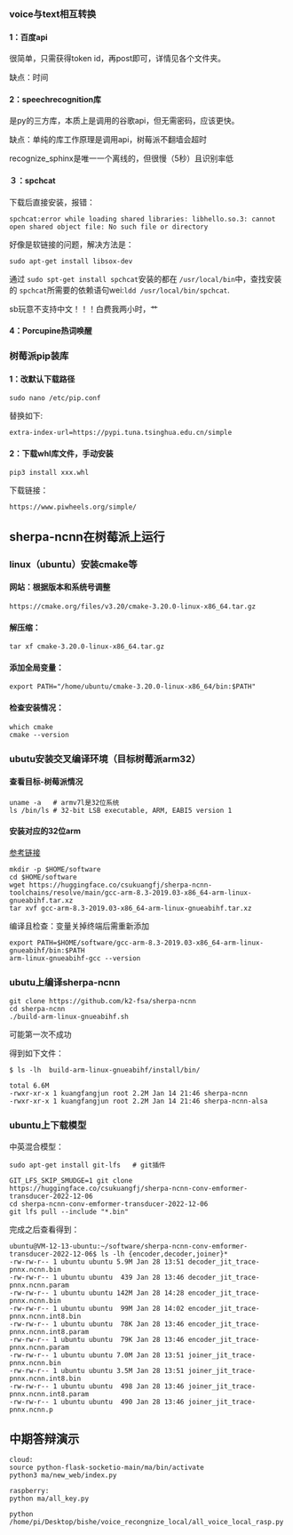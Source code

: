 ### voice与text相互转换

#### 1：百度api

很简单，只需获得token id，再post即可，详情见各个文件夹。

缺点：时间

#### 2：speechrecognition库

是py的三方库，本质上是调用的谷歌api，但无需密码，应该更快。

缺点：单纯的库工作原理是调用api，树莓派不翻墙会超时

recognize_sphinx是唯一一个离线的，但很慢（5秒）且识别率低

#### ３：spchcat

下载后直接安装，报错：

```shell
spchcat:error while loading shared libraries: libhello.so.3: cannot open shared object file: No such file or directory
```

好像是软链接的问题，解决方法是：

```shell
sudo apt-get install libsox-dev
```

通过 ``sudo spt-get install spchcat``安装的都在 ``/usr/local/bin``中，查找安装的 ``spchcat``所需要的依赖语句wei:``ldd /usr/local/bin/spchcat``.

sb玩意不支持中文！！！白费我两小时，艹

#### 4：Porcupine热词唤醒

### 树莓派pip装库

#### 1：改默认下载路径

```shell
sudo nano /etc/pip.conf
```

替换如下:

```shell
extra-index-url=https://pypi.tuna.tsinghua.edu.cn/simple
```

#### 2：下载whl库文件，手动安装

```shell
pip3 install xxx.whl
```

下载链接：

```shell
https://www.piwheels.org/simple/
```

## sherpa-ncnn在树莓派上运行

### linux（ubuntu）安装cmake等

#### 网站：根据版本和系统号调整

```
https://cmake.org/files/v3.20/cmake-3.20.0-linux-x86_64.tar.gz
```

#### 解压缩：

```
tar xf cmake-3.20.0-linux-x86_64.tar.gz
```

#### 添加全局变量：

```
export PATH="/home/ubuntu/cmake-3.20.0-linux-x86_64/bin:$PATH"
```

#### 检查安装情况：

```
which cmake
cmake --version
```

### ubutu安装交叉编译环境（目标树莓派arm32）

#### 查看目标-树莓派情况

```
uname -a   # armv7l是32位系统
ls /bin/ls # 32-bit LSB executable, ARM, EABI5 version 1
```

#### 安装对应的32位arm

[参考链接](https://k2-fsa.github.io/sherpa/ncnn/install/arm-embedded-linux.html)

```
mkdir -p $HOME/software
cd $HOME/software
wget https://huggingface.co/csukuangfj/sherpa-ncnn-toolchains/resolve/main/gcc-arm-8.3-2019.03-x86_64-arm-linux-gnueabihf.tar.xz
tar xvf gcc-arm-8.3-2019.03-x86_64-arm-linux-gnueabihf.tar.xz
```

编译且检查：变量关掉终端后需重新添加

```
export PATH=$HOME/software/gcc-arm-8.3-2019.03-x86_64-arm-linux-gnueabihf/bin:$PATH
arm-linux-gnueabihf-gcc --version
```

### ubutu上编译sherpa-ncnn

```
git clone https://github.com/k2-fsa/sherpa-ncnn
cd sherpa-ncnn
./build-arm-linux-gnueabihf.sh
```

可能第一次不成功

得到如下文件：

```
$ ls -lh  build-arm-linux-gnueabihf/install/bin/

total 6.6M
-rwxr-xr-x 1 kuangfangjun root 2.2M Jan 14 21:46 sherpa-ncnn
-rwxr-xr-x 1 kuangfangjun root 2.2M Jan 14 21:46 sherpa-ncnn-alsa
```

### ubuntu上下载模型

中英混合模型：

```
sudo apt-get install git-lfs   # git插件
```

```
GIT_LFS_SKIP_SMUDGE=1 git clone https://huggingface.co/csukuangfj/sherpa-ncnn-conv-emformer-transducer-2022-12-06
cd sherpa-ncnn-conv-emformer-transducer-2022-12-06
git lfs pull --include "*.bin"
```

完成之后查看得到：

```
ubuntu@VM-12-13-ubuntu:~/software/sherpa-ncnn-conv-emformer-transducer-2022-12-06$ ls -lh {encoder,decoder,joiner}*
-rw-rw-r-- 1 ubuntu ubuntu 5.9M Jan 28 13:51 decoder_jit_trace-pnnx.ncnn.bin
-rw-rw-r-- 1 ubuntu ubuntu  439 Jan 28 13:46 decoder_jit_trace-pnnx.ncnn.param
-rw-rw-r-- 1 ubuntu ubuntu 142M Jan 28 14:28 encoder_jit_trace-pnnx.ncnn.bin
-rw-rw-r-- 1 ubuntu ubuntu  99M Jan 28 14:02 encoder_jit_trace-pnnx.ncnn.int8.bin
-rw-rw-r-- 1 ubuntu ubuntu  78K Jan 28 13:46 encoder_jit_trace-pnnx.ncnn.int8.param
-rw-rw-r-- 1 ubuntu ubuntu  79K Jan 28 13:46 encoder_jit_trace-pnnx.ncnn.param
-rw-rw-r-- 1 ubuntu ubuntu 7.0M Jan 28 13:51 joiner_jit_trace-pnnx.ncnn.bin
-rw-rw-r-- 1 ubuntu ubuntu 3.5M Jan 28 13:51 joiner_jit_trace-pnnx.ncnn.int8.bin
-rw-rw-r-- 1 ubuntu ubuntu  498 Jan 28 13:46 joiner_jit_trace-pnnx.ncnn.int8.param
-rw-rw-r-- 1 ubuntu ubuntu  490 Jan 28 13:46 joiner_jit_trace-pnnx.ncnn.p
```


## 中期答辩演示

```
cloud:
source python-flask-socketio-main/ma/bin/activate
python3 ma/new_web/index.py

raspberry:
python ma/all_key.py

python /home/pi/Desktop/bishe/voice_recongnize_local/all_voice_local_rasp.py
```
